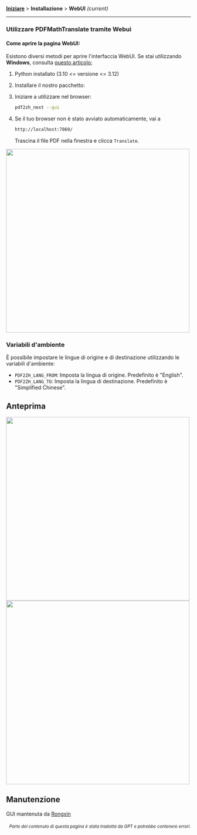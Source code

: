 [**Iniziare**](./getting-started.md) > **Installazione** > **WebUI** _(current)_

---

### Utilizzare PDFMathTranslate tramite Webui

#### Come aprire la pagina WebUI:

Esistono diversi metodi per aprire l'interfaccia WebUI. Se stai utilizzando **Windows**, consulta [questo articolo](./INSTALLATION_winexe.md);

1. Python installato (3.10 <= versione <= 3.12)

2. Installare il nostro pacchetto:

3. Iniziare a utilizzare nel browser:

    ```bash
    pdf2zh_next --gui
    ```

4. Se il tuo browser non è stato avviato automaticamente, vai a

    ```bash
    http://localhost:7860/
    ```

    Trascina il file PDF nella finestra e clicca `Translate`.

<!-- <img src="./images/gui.gif" width="500"/> -->
<img src='./../images/gui.gif' width="500"/>

### Variabili d'ambiente

È possibile impostare le lingue di origine e di destinazione utilizzando le variabili d'ambiente:

- `PDF2ZH_LANG_FROM`: Imposta la lingua di origine. Predefinito è "English".
- `PDF2ZH_LANG_TO`: Imposta la lingua di destinazione. Predefinito è "Simplified Chinese".

## Anteprima

<img src="./../images/before.png" width="500"/>
<img src="./../images/after.png" width="500"/>

## Manutenzione

GUI mantenuta da [Rongxin](https://github.com/reycn)

<div align="right"> 
<h6><small>Parte del contenuto di questa pagina è stata tradotta da GPT e potrebbe contenere errori.</small></h6>